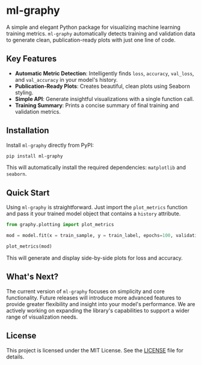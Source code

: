 # ml-graphy

A simple and elegant Python package for visualizing machine learning training metrics. `ml-graphy` automatically detects training and validation data to generate clean, publication-ready plots with just one line of code.

## Key Features

- **Automatic Metric Detection**: Intelligently finds `loss`, `accuracy`, `val_loss`, and `val_accuracy` in your model's history.
- **Publication-Ready Plots**: Creates beautiful, clean plots using Seaborn styling.
- **Simple API**: Generate insightful visualizations with a single function call.
- **Training Summary**: Prints a concise summary of final training and validation metrics.

## Installation

Install `ml-graphy` directly from PyPI:

```bash
pip install ml-graphy
```

This will automatically install the required dependencies: `matplotlib` and `seaborn`.

## Quick Start

Using `ml-graphy` is straightforward. Just import the `plot_metrics` function and pass it your trained model object that contains a `history` attribute.

```python
from graphy.plotting import plot_metrics

mod = model.fit(x = train_sample, y = train_label, epochs=100, validation_split=0.2, batch_size=5, shuffle=True, verbose=0)

plot_metrics(mod)
```

This will generate and display side-by-side plots for loss and accuracy.

## What's Next?

The current version of `ml-graphy` focuses on simplicity and core functionality. Future releases will introduce more advanced features to provide greater flexibility and insight into your model's performance. We are actively working on expanding the library's capabilities to support a wider range of visualization needs.

## License

This project is licensed under the MIT License. See the [LICENSE](LICENSE) file for details.
